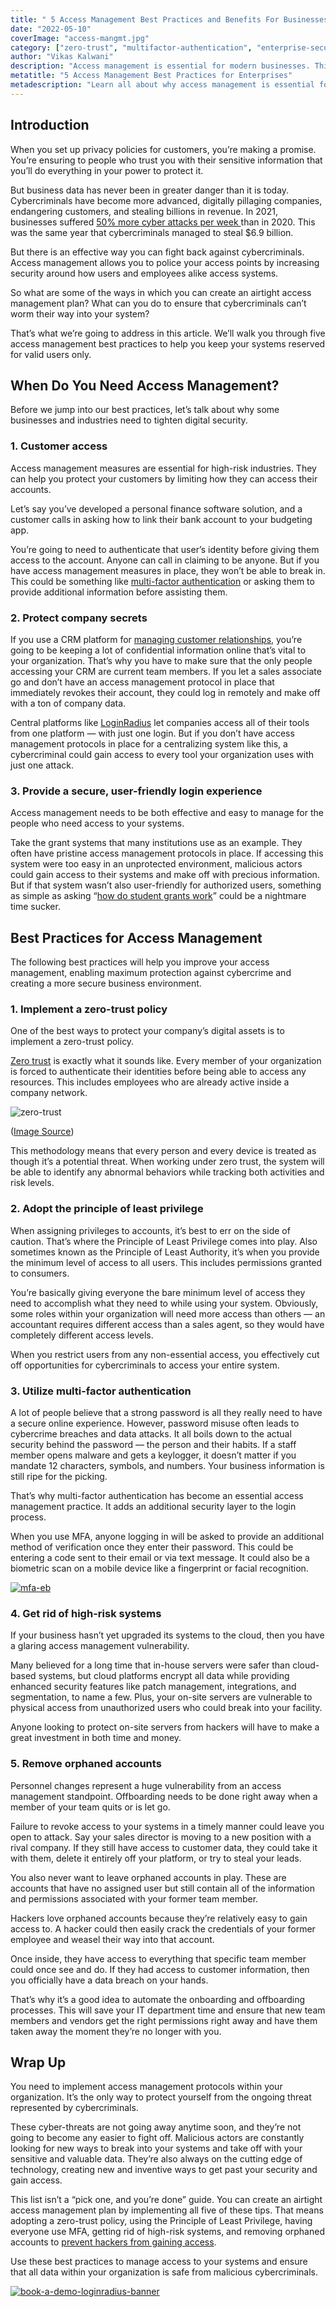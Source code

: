 ```yaml
---
title: " 5 Access Management Best Practices and Benefits For Businesses"
date: "2022-05-10"
coverImage: "access-mangmt.jpg"
category: ["zero-trust", "multifactor-authentication", "enterprise-security", "access-control"]
author: "Vikas Kalwani"
description: "Access management is essential for modern businesses. This blog will walk you through the five access management best practices to help you keep your systems reserved for valid users only."
metatitle: "5 Access Management Best Practices for Enterprises"
metadescription: "Learn all about why access management is essential for modern businesses and how you can implement better access management processes."
---
```


## Introduction

When you set up privacy policies for customers, you’re making a promise. You’re ensuring to people who trust you with their sensitive information that you’ll do everything in your power to protect it. 

But business data has never been in greater danger than it is today. Cybercriminals have become more advanced, digitally pillaging companies, endangering customers, and stealing billions in revenue. In 2021, businesses suffered <a rel="nofollow" href="https://www.darkreading.com/attacks-breaches/corporate-networks-saw-50-more-attacks-per-week-in-2021-?utm_campaign=meetedgar&utm_medium=social&utm_source=meetedgar.com"> 50% more cyber attacks per week </a> than in 2020. This was the same year that cybercriminals managed to steal $6.9 billion.

But there is an effective way you can fight back against cybercriminals. Access management allows you to police your access points by increasing security around how users and employees alike access systems. 

So what are some of the ways in which you can create an airtight access management plan? What can you do to ensure that cybercriminals can’t worm their way into your system? 

That’s what we’re going to address in this article. We’ll walk you through five access management best practices to help you keep your systems reserved for valid users only.


## When Do You Need Access Management? 

Before we jump into our best practices, let’s talk about why some businesses and industries need to tighten digital security. 


### 1. Customer access

Access management measures are essential for high-risk industries. They can help you protect your customers by limiting how they can access their accounts. 

Let’s say you’ve developed a personal finance software solution, and a customer calls in asking how to link their bank account to your budgeting app. 

You’re going to need to authenticate that user’s identity before giving them access to the account. Anyone can call in claiming to be anyone. But if you have access management measures in place, they won’t be able to break in. This could be something like [multi-factor authentication](https://www.loginradius.com/multi-factor-authentication/) or asking them to provide additional information before assisting them.


### 2. Protect company secrets

If you use a CRM platform for [managing customer relationships](https://www.loginradius.com/blog/growth/improve-customer-relation-brand-identity/), you’re going to be keeping a lot of confidential information online that’s vital to your organization. That’s why you have to make sure that the only people accessing your CRM are current team members. If you let a sales associate go and don’t have an access management protocol in place that immediately revokes their account, they could log in remotely and make off with a ton of company data. 

Central platforms like [LoginRadius](https://www.loginradius.com/) let companies access all of their tools from one platform — with just one login. But if you don’t have access management protocols in place for a centralizing system like this, a cybercriminal could gain access to every tool your organization uses with just one attack. 


### 3. Provide a secure, user-friendly login experience

Access management needs to be both effective and easy to manage for the people who need access to your systems. 

Take the grant systems that many institutions use as an example. They often have pristine access management protocols in place. If accessing this system were too easy in an unprotected environment, malicious actors could gain access to their systems and make off with precious information. But if that system wasn’t also user-friendly for authorized users, something as simple as asking “[how do student grants work](https://www.mos.com/blog/do-you-have-to-pay-back-grants/)” could be a nightmare time sucker.  


## Best Practices for Access Management 

The following best practices will help you improve your access management, enabling maximum protection against cybercrime and creating a more secure business environment. 


### 1. Implement a zero-trust policy

One of the best ways to protect your company’s digital assets is to implement a zero-trust policy. 

[Zero trust](https://www.loginradius.com/blog/identity/beginners-guide-zero-trust-security/) is exactly what it sounds like. Every member of your organization is forced to authenticate their identities before being able to access any resources. This includes employees who are already active inside a company network. 





![zero-trust](zero-trust.png)


([Image Source](https://www.infusedinnovations.com/blog/secure-intelligent-workplace/pros-and-cons-of-the-zero-trust-model))

This methodology means that every person and every device is treated as though it’s a potential threat. When working under zero trust, the system will be able to identify any abnormal behaviors while tracking both activities and risk levels. 


### 2. Adopt the principle of least privilege

When assigning privileges to accounts, it’s best to err on the side of caution. That’s where the Principle of Least Privilege comes into play. Also sometimes known as the Principle of Least Authority, it’s when you provide the minimum level of access to all users. This includes permissions granted to consumers. 

You’re basically giving everyone the bare minimum level of access they need to accomplish what they need to while using your system. Obviously, some roles within your organization will need more access than others — an accountant requires different access than a sales agent, so they would have completely different access levels. 

When you restrict users from any non-essential access, you effectively cut off opportunities for cybercriminals to access your entire system. 


### 3. Utilize multi-factor authentication

A lot of people believe that a strong password is all they really need to have a secure online experience. However, password misuse often leads to cybercrime breaches and data attacks. It all boils down to the actual security behind the password — the person and their habits. If a staff member opens malware and gets a keylogger, it doesn’t matter if you mandate 12 characters, symbols, and numbers. Your business information is still ripe for the picking. 

That’s why multi-factor authentication has become an essential access management practice. It adds an additional security layer to the login process. 

When you use MFA, anyone logging in will be asked to provide an additional method of verification once they enter their password. This could be entering a code sent to their email or via text message. It could also be a biometric scan on a mobile device like a fingerprint or facial recognition. 

[![mfa-eb](mfa-eb.png)](https://www.loginradius.com/resource/buyers-guide-to-multi-factor-authentication/)


### 4. Get rid of high-risk systems

If your business hasn’t yet upgraded its systems to the cloud, then you have a glaring access management vulnerability. 

Many believed for a long time that in-house servers were safer than cloud-based systems, but cloud platforms encrypt all data while providing enhanced security features like patch management, integrations, and segmentation, to name a few. Plus, your on-site servers are vulnerable to physical access from unauthorized users who could break into your facility.  

Anyone looking to protect on-site servers from hackers will have to make a great investment in both time and money. 


### 5. Remove orphaned accounts

Personnel changes represent a huge vulnerability from an access management standpoint. Offboarding needs to be done right away when a member of your team quits or is let go. 

Failure to revoke access to your systems in a timely manner could leave you open to attack. Say your sales director is moving to a new position with a rival company. If they still have access to customer data, they could take it with them, delete it entirely off your platform, or try to steal your leads. 

You also never want to leave orphaned accounts in play. These are accounts that have no assigned user but still contain all of the information and permissions associated with your former team member. 

Hackers love orphaned accounts because they’re relatively easy to gain access to. A hacker could then easily crack the credentials of your former employee and weasel their way into that account. 

Once inside, they have access to everything that specific team member could once see and do. If they had access to customer information, then you officially have a data breach on your hands. 

That’s why it’s a good idea to automate the onboarding and offboarding processes. This will save your IT department time and ensure that new team members and vendors get the right permissions right away and have them taken away the moment they’re no longer with you. 


## Wrap Up 

You need to implement access management protocols within your organization. It’s the only way to protect yourself from the ongoing threat represented by cybercriminals. 

These cyber-threats are not going away anytime soon, and they’re not going to become any easier to fight off. Malicious actors are constantly looking for new ways to break into your systems and take off with your sensitive and valuable data. They’re also always on the cutting edge of technology, creating new and inventive ways to get past your security and gain access. 

This list isn’t a “pick one, and you’re done” guide. You can create an airtight access management plan by implementing all five of these tips. That means adopting a zero-trust policy, using the Principle of Least Privilege, having everyone use MFA, getting rid of high-risk systems, and removing orphaned accounts to [prevent hackers from gaining access](https://www.loginradius.com/blog/identity/corporate-account-takeover-attacks/). 

Use these best practices to manage access to your systems and ensure that all data within your organization is safe from malicious cybercriminals.
 


[![book-a-demo-loginradius-banner](../../assets/book-a-demo-loginradius.png)](https://www.loginradius.com/book-a-demo/)
